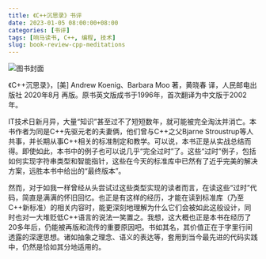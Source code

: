 ```yaml
---
title: 《C++沉思录》书评
date: 2023-01-05 08:00:00+08:00
categories: [书评]
tags: [响马读书, C++, 编程, 技术]
slug: book-review-cpp-meditations
---
```


<div class="p-3 text-center">
  <img class="img-fluid" src="/images/2023/0105/book-cover.png" alt="图书封面" style="max-width:400px; max-height:400px;">
</div>

《C++沉思录》，[美] Andrew Koenig、Barbara Moo 著，黄晓春 译，人民邮电出版社 2020年8月 再版。原书英文版成书于1996年，首次翻译为中文版于2002年。

IT技术日新月异，大量“知识”甚至过不了短短数年，就可能被完全淘汰并消亡。本书作者为同是C++先驱元老的夫妻俩，他们曾与C++之父Bjarne Stroustrup等人共事，并长期从事C++相关的标准制定和教学。可以说，本书正是从实战总结而得。即使如此，本书中的例子也可以说几乎“完全过时”了。这些“过时”例子，包括如何实现字符串类型和智能指针，这些在今天的标准库中已然有了近乎完美的解决方案，远胜本书中给出的“最终版本”。

然而，对于如我一样曾经从头尝试过这些类型实现的读者而言，在读这些“过时”代码，简直是满满的怀旧回忆。也正是有这样的经历，才能在读到标准库（乃至C++新标准）的相关内容时，能更深刻地理解为什么它们会被如此这般设计，同时也对一大堆贬低C++语言的说法一笑置之。我想，这大概也正是本书在经历了20多年后，仍能被再版和流传的重要原因吧。书如其名，其价值正在于字里行间透露的深邃思想。诸如抽象之理念、语义的表达等，套用到当今最先进的代码实践中，仍然是恰如其分地适用的。
